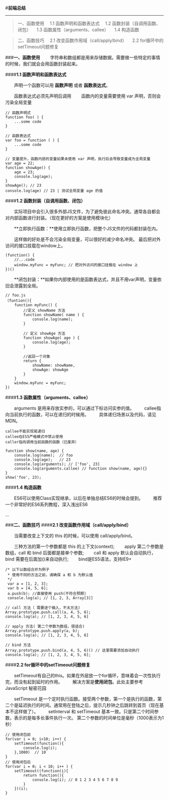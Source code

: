 #**前端总结**


----------


>一、函数使用
>　1.1 函数声明和函数表达式
>　1.2 函数封装（自调用函数、闭包）
>　1.3 函数属性（arguments、callee）
>　1.4 构造函数

>二、函数技巧
>　2.1 改变函数作用域（call/apply/bind）
>　2.2 for循环中的setTimeout问题修复


###**一、函数使用**
　　字符串和数组都是用来存储数据。需要做一些特定的事情的时候，我们就会会用函数封装起来。

####**1.1 函数声明和函数表达式**

　　声明一个函数可以用 **函数声明** 或者 **函数表达式**。

　　函数表达式必须先声明后调用
　　函数内的变量需要使用 var 声明，否则会污染全局变量

    // 函数声明式
    function foo( ) {
        ...some code
    }
    
    // 函数表达式
    var foo = function ( ) {
        ...some code
    } 

    // 变量提升，函数内部的变量如果未使用 var 声明，执行后会导致变量成为全局变量
    var age = 22;
    function showAge() {
        age = 23;
        console.log(age);
    }
    showAge(); // 23
    console.log(age) // 23 | 测试全局变量 age 的值

####**1.2 函数封装（自调用函数、闭包）**

　　实际项目中会引入很多外部JS文件，为了避免彼此命名冲突。通常各自都会对内部函数进行封装。（现在更好的方案是使用模块化）

　　**立即执行函数：**使用立即执行函数，把整个JS文件的代码都封装在内。

　　这样做的好处是不会污染全局变量，可以很好的减少命名冲突。
最后把对外访问的接口挂载在window上。

    (function() {
        //...code
        window.myFunc = myFunc; // 把对外访问的接口挂载在 window 上
    })()


　　**闭包封装：**如果你内部使用的是函数表达式，并且不用var声明，变量依旧会泄露到全局。

    // foo.js
    （funtion(){
        function myFunc() {
            //定义 showName 方法
            function showName( name ) {
                console.log(name);
            }
            
            // 定义 showAge 方法
            function showAge( age ) {
                console.log(age);
            }
            
            //返回一个对象
            return {
                showName: showName,
                showAge: showAge
            }
        }
        window.myFunc = myFunc;
    })




####**1.3 函数属性（arguments、callee）**

　　arguments 是用来存放实参的，可以通过下标访问实参的值。
　　callee指向当前执行的函数，可以在递归的时候用。
　　具体递归场景以及代码，请见MDN。

    callee不能实现尾递归
    callee在ES5严格模式中禁止使用
    caller指向调用当前函数的函数（已废弃）

    function show(name, age) {
        console.log(name);  // foo
        console.log(age);   // 23
        console.log(arguments); // ['foo', 23]
        console.log(arguments.callee) // function show(name, age){}
    }
    show('foo', 23);

####**1.4 构造函数**

　　ES6可以使用Class实现继承，以后在单独总结ES6的时候会提到。
　　推荐一个非常好的ES6系列教程，深入浅出ES6

  ...

###**二、函数技巧**
####**2.1 改变函数作用域（call/apply/bind）**

　　当需要改变上下文的 this 的时候，可以使用 call/apply/bind。

　　三种方法的第一个参数都是 this 的上下文(context);
　　apply 第二个参数是数组，call 和 bind 后面都是接单个参数;
　　call 和 apply 默认会自动执行，bind 需要在后面加()来自动执行;
　　bind是ES5语法，支持IE9+

    /* 以下以数组合并为例子
     * 使用不同的方法之前，请确保 a 和 b 为默认值
     */
     var a = [1, 2, 3];
     var b = [4, 5, 6];
     a.push(b); //直接使用 push(不符合预期)
     console.log(a); // [1, 2, 3, Array[3]]
    
    // call 方法（ 需要逐个输入，不太方法)
    Array.prototype.push.call(a, 4, 5, 6);
    console.log(a); // [1, 2, 3, 4, 5, 6]
    
    // apply 方法( 第二个参数为数组，很适合)
    Array.prototype.push.apply(a, b);
    console.log(a); // [1, 2, 3, 4, 5, 6]
    
    // bind 方法
    Array.prototype.push.bind(a, 4, 5, 6)() // 这里需要添加自动执行
    console.log(a); // [1, 2, 3, 4, 5, 6];
    

####**2.2 for循环中的setTimeout问题修复**

　　setTimeout有自己的this。如果在外层放一个for循环，意味着会一次性执行完，而没有起到延时的作用。
　　解决方案是**使用闭包**。此处主要参考JavaScript 秘密花园

　　setTimeout 是一个定时执行函数。接受两个参数，第一个是执行的函数，第二个是延迟执行的时间。通常用在登陆之后，提示几秒钟之后跳转到首页（现在基本不这样做了）。
　　setInterval 和 setTimeout 基本一致。只是第二个时间参数，表示的是每多长事件执行一次。
第二个参数的时间单位是毫秒（1000表示为1秒）



    // 使用闭包前
    for(var i = 0; i<10; i++) {
        setTimeout(function(){
            console.log(i);
        },1000)  // 10
    }
    // 使用闭包后
    for(var i = 0; i < 10; i++ ) {
        setTimeout((function(i){
            return function(){
                console.log(i); // 0 1 2 3 4 5 6 7 8 9
            }
        })(i);
    }




